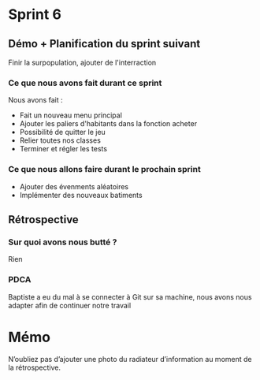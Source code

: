 # Sprint 6

## Démo + Planification du sprint suivant
Finir la surpopulation, ajouter de l'interraction

### Ce que nous avons fait durant ce sprint
Nous avons fait :
* Fait un nouveau menu principal
* Ajouter les paliers d'habitants dans la fonction acheter
* Possibilité de quitter le jeu
* Relier toutes nos classes
* Terminer et régler les tests 

### Ce que nous allons faire durant le prochain sprint
* Ajouter des évenments aléatoires
* Implémenter des nouveaux batiments

## Rétrospective

### Sur quoi avons nous butté ?
Rien

### PDCA
Baptiste a eu du mal à se connecter à Git sur sa machine, nous avons nous adapter afin de continuer notre travail

# Mémo
N’oubliez pas d’ajouter une photo du radiateur d’information au moment de la rétrospective.
